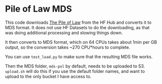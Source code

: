 # Pile of Law MDS

This code downloads [The Pile of Law](https://huggingface.co/datasets/pile-of-law/pile-of-law) from the HF Hub and converts it to MDS format. It does not use HF Datasets to do the downloading, as that was doing additional processing and slowing things down.

It then converts to MDS format, which on 64 CPUs takes about 1min per GB output, so the conversion takes ~270 CPU*hours to complete.

You can use `test_load.py` to make sure that the resulting MDS file works.

Then the MDS folder, `mds-pol` by default, needs to be uploaded to S3. `upload.sh` will do this if you use the default folder names, and want to upload to the only bucket I have access to.
